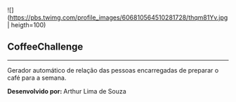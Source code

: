 ![](https://pbs.twimg.com/profile_images/606810564510281728/thqm81Yv.jpg | heigth=100)
<h2>CoffeeChallenge</h2>
<hr>
<p>Gerador automático de relação das pessoas encarregadas de preparar o café para a semana.</p>
<strong>Desenvolvido por: </strong> Arthur Lima de Souza
